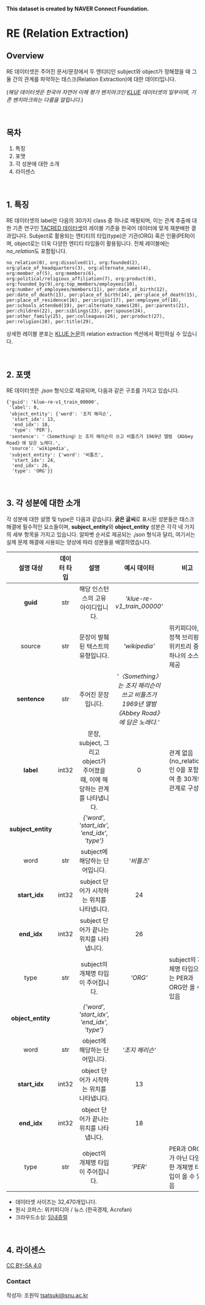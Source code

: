 #### This dataset is created by NAVER Connect Foundation. 

# RE (Relation Extraction)

## Overview

RE 데이터셋은 주어진 문서/문장에서 두 엔티티인 subject와 object가 정해졌을 때 그 둘 간의 관계를 파악하는 태스크(Relation Extraction)에 대한 데이터입니다.

(*해당 데이터셋은 한국어 자연어 이해 평가 벤치마크인 [KLUE](https://klue-benchmark.com/) 데이터셋의 일부이며, 기존 벤치마크와는 다름을 알립니다.*)

<br>

## 목차
1. 특징
2. 포맷
3. 각 성분에 대한 소개
4. 라이센스

<br>

## 1. 특징

RE 데이터셋의 label은 다음의 30가지 class 중 하나로 매핑되며, 이는 관계 추출에 대한 기존 연구인 [TACRED 데이터셋](https://nlp.stanford.edu/projects/tacred/)의 레이블 기준을 한국어 데이터에 맞게 재분배한 결과입니다. Subject로 활용되는 엔티티의 타입(type)은 기관(ORG) 혹은 인물(PER)이며, object로는 더욱 다양한 엔티티 타입들이 활용됩니다. 전체 레이블에는 *no_relation*도 포함됩니다.

```
no_relation(0), org:dissolved(1), org:founded(2), org:place_of_headquarters(3), org:alternate_names(4), org:member_of(5), org:members(6), org:political/religious_affiliation(7), org:product(8), org:founded_by(9),org:top_members/employees(10), org:number_of_employees/members(11), per:date_of_birth(12), per:date_of_death(13), per:place_of_birth(14), per:place_of_death(15), per:place_of_residence(16), per:origin(17), per:employee_of(18), per:schools_attended(19), per:alternate_names(20), per:parents(21), per:children(22), per:siblings(23), per:spouse(24), per:other_family(25), per:colleagues(26), per:product(27), per:religion(28), per:title(29),
 ```
 
상세한 레이블 분포는 [KLUE 논문](https://arxiv.org/abs/2105.09680)의 relation extraction 섹션에서 확인하실 수 있습니다.

<br>

## 2. 포맷

RE 데이터셋은 *.json* 형식으로 제공되며, 다음과 같은 구조를 가지고 있습니다.

```
{'guid': 'klue-re-v1_train_00000',
 'label': 0,
 'object_entity': {'word': '조지 해리슨',
  'start_idx': 13,
  'end_idx': 18,
  'type': 'PER'},
 'sentence': '〈Something〉는 조지 해리슨이 쓰고 비틀즈가 1969년 앨범 《Abbey Road》에 담은 노래다.',
 'source': 'wikipedia',
 'subject_entity': {'word': '비틀즈',
  'start_idx': 24,
  'end_idx': 26,
  'type': 'ORG'}}
  ```
  
  <br>
  
  ## 3. 각 성분에 대한 소개
 각 성분에 대한 설명 및 type은 다음과 같습니다. **굵은 글씨**로 표시된 성분들은 태스크 해결에 필수적인 요소들이며, **subject_entity**와 **object_entity** 성분은 각각 네 가지의 세부 항목을 가지고 있습니다. 알파벳 순서로 제공되는 *.json* 형식과 달리, 여기서는 실제 문제 해결에 사용되는 양상에 따라 성분들을 배열하였습니다.

|        **설명   대상**       | **데이터 타입** |                                     **설명**                                     |                                        **예시 데이터**                                        |    **비고**                                                 |
|:------------------------:|:-----------:|:----------------------------------------------------------------------------:|:-----------------------------------------------------------------------------------------:|-------------------------------------------------------------|
| **guid**                     | str         | 해당 인스턴스의 고유 아이디입니다.                                           | *'klue-re-v1_train_00000'*                                                                  |                                                             |
| source                   | str         | 문장이 발췌된 텍스트의 유형입니다.                                           | *'wikipedia'*                                                                               | 위키피디아, 정책 브리핑, 위키트리 중 하나의 소스 제공       |
| **sentence**                 | str         | 주어진 문장입니다.                                                           | *'〈Something〉는 조지 해리슨이 쓰고 비틀즈가 1969년 앨범   《Abbey Road》에 담은 노래다.'* |                                                             |
| **label**                    | int32       | 문장, subject, 그리고 object가 주어졌을 때, 이에 해당하는 관계를 나타냅니다. | 0                                                                                         | 관계 없음(no_relation)인 0을 포함하여 총 30개의 관계로 구성 |
| **subject_entity** || *{'word', 'start_idx', 'end_idx', 'type'}*|
| word      | str         | subject에 해당하는 단어입니다.                                               | *'비틀즈'*                                                                                  |                                                             |
| **start_idx** | int32       | subject 단어가 시작하는 위치를 나타냅니다.                                   | 24                                                                                        |                                                             |
| **end_idx**   | int32       | subject 단어가 끝나는 위치를 나타냅니다.                                     | 26                                                                                        |                                                             |
| type      | str         | subject의 개체명 타입이 주어집니다.                                          | *'ORG'*                                                                                     | subject의 개체명 타입으로는 PER과 ORG만 올 수 있음          |
| **object_entity** || *{'word', 'start_idx', 'end_idx', 'type'}*|  
| word       | str         | object에 해당하는 단어입니다.                                                | *'조지 해리슨'*                                                                             |                                                             |
| **start_idx**  | int32       | object 단어가 시작하는 위치를 나타냅니다.                                    | 13                                                                                        |                                                             |
| **end_idx**    | int32       | object 단어가 끝나는 위치를 나타냅니다.                                      | 18                                                                                        |                                                             |
| type       | str         | object의 개체명 타입이 주어집니다.                                           | *'PER'*                                                                                     | PER과 ORG가 아닌 다양한 개체명 타입이 올 수 있음            |

 
- 데이터셋 사이즈는 32,470개입니다.
- 원시 코퍼스: 위키피디아 / 뉴스 (한국경제, Acrofan)
 - 크라우드소싱: [딥내츄럴](https://www.deepnatural.ai/)
 
 <br>
 
 ## 4. 라이센스
 
 [CC BY-SA 4.0](https://creativecommons.org/licenses/by-sa/4.0/)
 
 ### Contact
 
 작성자: 조원익 tsatsuki@snu.ac.kr
